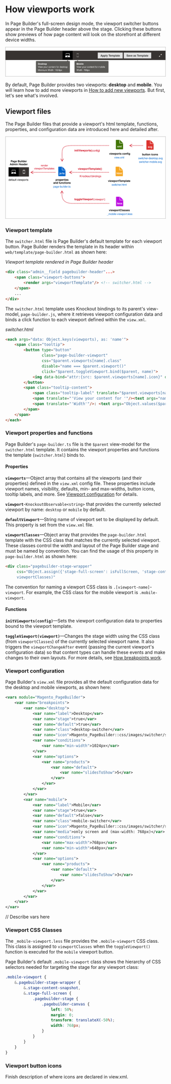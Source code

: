 # How viewports work

In Page Builder's full-screen design mode, the viewport switcher buttons appear in the Page Builder header above the stage. Clicking these buttons show previews of how page content will look on the storefront at different device widths.

![Viewports overview](../images/pagebuilder-viewport-ui.svg)

By default, Page Builder provides two viewports: **desktop** and **mobile**. You will learn how to add more viewports in [How to add new viewports](how-to-add-new-viewports.md). But first, let's see what's involved.

## Viewport files

The Page Builder files that provide a viewport's html template, functions, properties, and configuration data are introduced here and detailed after.

![Viewports overview](../images/pagebuilder-viewports-overview.svg)

### Viewport template

The `switcher.html` file is Page Builder's default template for each viewport button. Page Builder renders the template in its header within `web/template/page-builder.html` as shown here:

_Viewport template rendered in Page Builder header_

```html
<div class="admin__field pagebuilder-header"...>
    <span class="viewport-buttons">
        <render args="viewportTemplate"/> <!-- switcher.html -->
    </span>
    ...
</div>
```

The `switcher.html` template uses Knockout bindings to its parent's view-model, `page-builder.js`, where it retrieves viewport configuration data and binds a click function to each viewport defined within the `view.xml`.

_switcher.html_

```html
<each args="data: Object.keys(viewports), as: 'name'">
    <span class="tooltip">
        <button type="button"
                class="page-builder-viewport"
                css="$parent.viewports[name].class"
                disable="name === $parent.viewport()"
                click="$parent.toggleViewport.bind($parent, name)">
            <img data-bind="attr:{src: $parent.viewports[name].icon}" draggable="false" aria-hidden="true"/>
        </button>
        <span class="tooltip-content">
            <span class="tooltip-label" translate="$parent.viewports[name].label"/><br/>
            <span translate="'View your content for '"/><text args="name"/><br/>
            <span translate="'Width'"/>: <text args="Object.values($parent.viewports[name].conditions)[0]"/>
        </span>
    </span>
</each>
```

### Viewport properties and functions

Page Builder's `page-builder.ts` file is the `$parent` view-model for the `switcher.html` template. It contains the viewport properties and functions the template (`switcher.html`) binds to.

#### Properties

**`viewports`**—Object array that contains all the viewports (and their properties) defined in the `view.xml` config file. These properties include viewport names, visibility, defaults, min- and max-widths, button icons, tooltip labels, and more. See [Viewport configuration](#viewport-configuration) for details.

**`viewport`**-`KnockoutObservable<string>` that provides the currently selected viewport by name: `desktop` or `mobile` by default.

**`defaultViewport`**—String name of viewport set to be displayed by default. This property is set from the `view.xml` file.

**`viewportClasses`**—Object array that provides the `page-builder.html` template with the CSS class that matches the currently selected viewport. These classes control the width and layout of the Page Builder stage and must be named by convention. You can find the usage of this property in `page-builder.html` as shown here:

```html
<div class="pagebuilder-stage-wrapper"
     css="Object.assign({'stage-full-screen': isFullScreen, 'stage-content-snapshot': isSnapshot},
     viewportClasses)"
```

The convention for naming a viewport CSS class is `.[viewport-name]`-`viewport`. For example, the CSS class for the mobile viewport is `.mobile-viewport`.

#### Functions

**`initViewports(config)`**—Sets the viewport configuration data to properties bound to the viewport template.

**`toggleViewport(viewport)`**—Changes the stage width using the CSS class (from `viewportClasses`) of the currently selected viewport name. It also triggers the `viewportChangeAfter` event (passing the current viewport's configuration data) so that content types can handle these events and make changes to their own layouts. For more details, see [How breakpoints work](how-breakpoints-work.md).

### Viewport configuration

Page Builder's `view.xml` file provides all the default configuration data for the desktop and mobile viewports, as shown here:

```xml
<vars module="Magento_PageBuilder">
    <var name="breakpoints">
        <var name="desktop">
            <var name="label">Desktop</var>
            <var name="stage">true</var>
            <var name="default">true</var>
            <var name="class">desktop-switcher</var>
            <var name="icon">Magento_PageBuilder::css/images/switcher/switcher-desktop.svg</var>
            <var name="conditions">
                <var name="min-width">1024px</var>
            </var>
            <var name="options">
                <var name="products">
                    <var name="default">
                        <var name="slidesToShow">5</var>
                    </var>
                </var>
            </var>
        </var>
        <var name="mobile">
            <var name="label">Mobile</var>
            <var name="stage">true</var>
            <var name="default">false</var>
            <var name="class">mobile-switcher</var>
            <var name="icon">Magento_PageBuilder::css/images/switcher/switcher-mobile.svg</var>
            <var name="media">only screen and (max-width: 768px)</var>
            <var name="conditions">
                <var name="max-width">768px</var>
                <var name="min-width">640px</var>
            </var>
            <var name="options">
                <var name="products">
                    <var name="default">
                        <var name="slidesToShow">3</var>
                    </var>
                </var>
            </var>
        </var>
    </var>
</var>
```

// Describe vars here

### Viewport CSS Classes

The `_mobile-viewport.less` file provides the `.mobile-viewport` CSS class. This class is assigned to `viewportClasses` when the `toggleViewport()` function is executed for the `mobile` viewport button.

Page Builder's default `.mobile-viewport` class shows the hierarchy of CSS selectors needed for targeting the stage for any viewport class:

```scss
.mobile-viewport {
    &.pagebuilder-stage-wrapper {
        &.stage-content-snapshot,
        &.stage-full-screen {
            .pagebuilder-stage {
                .pagebuilder-canvas {
                    left: 50%;
                    margin: 0;
                    transform: translateX(-50%);
                    width: 768px;
                }
            }
        }
    }
}
```

### Viewport button icons

Finish description of where icons are declared in view.xml.

